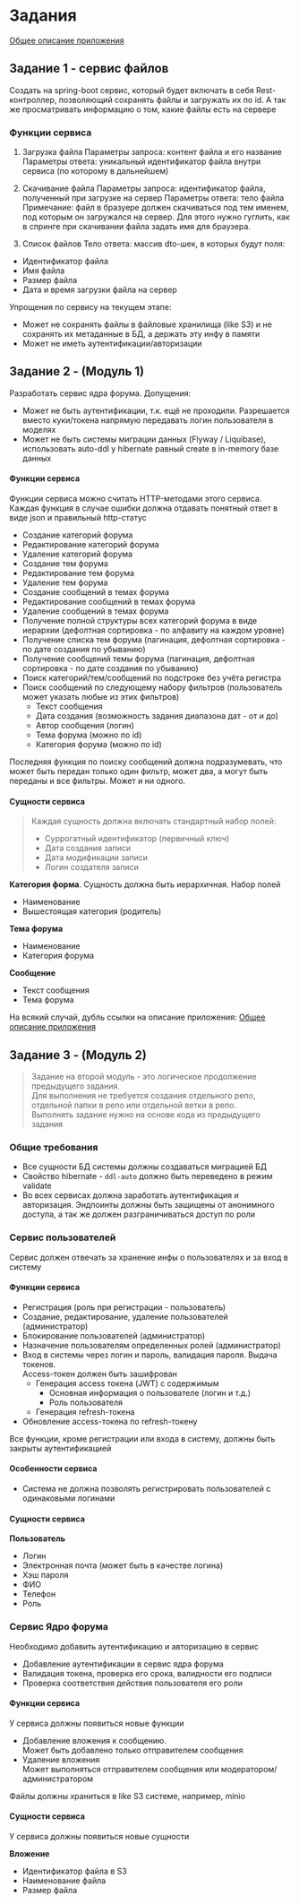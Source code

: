 # Задания

[Общее описание приложения](./draft/readme.md)

## Задание 1 - сервис файлов

Создать на spring-boot сервис, который будет включать в себя Rest-контроллер, позволяющий сохранять файлы
и загружать их по id. А так же просматривать информацию о том, какие файлы есть на сервере

### Функции сервиса

1. Загрузка файла
   Параметры запроса: контент файла и его название
   Параметры ответа: уникальный идентификатор файла внутри сервиса (по которому в дальнейшем)

2. Скачивание файла
   Параметры запроса: идентификатор файла, полученный при загрузке на сервер
   Параметры ответа: тело файла
   Примечание: файл в бразуере должен скачиваться под тем именем, под которым он загружался на сервер. Для этого нужно гуглить, как в спринге при скачивании файла задать имя для браузера.

3. Список файлов
   Тело ответа: массив dto-шек, в которых будут поля:
- Идентификатор файла
- Имя файла
- Размер файла
- Дата и время загрузки файла на сервер

Упрощения по сервису на текущем этапе:
- Может не сохранять файлы в файловые хранилища (like S3) и не сохранять их метаданные в БД, а держать эту инфу в памяти
- Может не иметь аутентификации/авторизации


## Задание 2 - (Модуль 1)

Разработать сервис ядра форума. Допущения:
- Может не быть аутентификации, т.к. ещё не проходили. Разрешается вместо куки/токена напрямую передавать логин
пользователя в моделях
- Может не быть системы миграции данных (Flyway / Liquibase), использовать auto-ddl у hibernate равный create в in-memory базе данных

#### Функции сервиса

Функции сервиса можно считать HTTP-методами этого сервиса. <br>
Каждая функция в случае ошибки должна отдавать понятный ответ в виде json и правильный http-статус 

- Создание категорий форума
- Редактирование категорий форума
- Удаление категорий форума
- Создание тем форума
- Редактирование тем форума
- Удаление тем форума
- Создание сообщений в темах форума
- Редактирование сообщений в темах форума
- Удаление сообщений в темах форума
- Получение полной структуры всех категорий форума в виде иерархии (дефолтная сортировка - по алфавиту на каждом уровне)
- Получение списка тем форума (пагинация, дефолтная сортировка - по дате создания по убыванию)
- Получение сообщений темы форума (пагинация, дефолтная сортировка - по дате создания по убыванию)
- Поиск категорий/тем/сообщений по подстроке без учёта регистра
- Поиск сообщений по следующему набору фильтров (пользователь может указать любые из этих фильтров)
  - Текст сообщения
  - Дата создания (возможность задания диапазона дат - от и до)
  - Автор сообщения (логин)
  - Тема форума (можно по id)
  - Категория форума (можно по id)

Последняя функция по поиску сообщений должна подразумевать, что может быть передан только один фильтр, может два,
а могут быть переданы и все фильтры. Может и ни одного.

#### Сущности сервиса

> Каждая сущность должна включать стандартный набор полей:
> - Суррогатный идентификатор (первичный ключ)
> - Дата создания записи
> - Дата модификации записи
> - Логин создателя записи

**Категория форма**. Сущность должна быть иерархичная. Набор полей
- Наименование
- Вышестоящая категория (родитель)

**Тема форума**
- Наименование
- Категория форума

**Сообщение**
- Текст сообщения
- Тема форума

На всякий случай, дубль ссылки на описание приложения: [Общее описание приложения](./draft/readme.md)

## Задание 3 - (Модуль 2)

> Задание на второй модуль - это логическое продолжение предыдущего задания.<br>
> Для выполнения не требуется создания отдельного репо, отдельной папки в репо или отдельной ветки в репо.<br>
> Выполнять задание нужно на основе кода из предыдущего задания

### Общие требования

- Все сущности БД системы должны создаваться миграцией БД
- Свойство hibernate - `ddl-auto` должно быть переведено в режим validate
- Во всех сервисах должна заработать аутентификация и авторизация. Эндпоинты должны быть защищены от анонимного
доступа, а так же должен разграничиваться доступ по роли

### Сервис пользователей

Сервис должен отвечать за хранение инфы о пользователях и за вход в систему

#### Функции сервиса

- Регистрация (роль при регистрации - пользователь)<br>
- Создание, редактирование, удаление пользователей (администратор)
- Блокирование пользователей (администратор)
- Назначение пользователям определенных ролей (администратор)
- Вход в системы через логин и пароль, валидация пароля. Выдача токенов.<br>
  Access-токен должен быть зашифрован
  - Генерация access токена (JWT) с содержимым
    - Основная информация о пользователе (логин и т.д.)
    - Роль пользователя
  - Генерация refresh-токена
- Обновление access-токена по refresh-токену

Все функции, кроме регистрации или входа в систему, должны быть закрыты аутентификацией

#### Особенности сервиса

- Система не должна позволять регистрировать пользователей с одинаковыми логинами

#### Сущности сервиса

**Пользователь**
- Логин
- Электронная почта (может быть в качестве логина)
- Хэш пароля
- ФИО
- Телефон
- Роль

### Сервис Ядро форума

Необходимо добавить аутентификацию и авторизацию в сервис
- Добавление аутентификации в сервис ядра форума
- Валидация токена, проверка его срока, валидности его подписи
- Проверка соответствия действия пользователя его роли

#### Функции сервиса

У сервиса должны появиться новые функции

- Добавление вложения к сообщению.<br>
Может быть добавлено только отправителем сообщения
- Удаление вложения
<br>Может выполняться отправителем сообщения или модератором/администратором

Файлы должны храниться в like S3 системе, например, minio

#### Сущности сервиса

У сервиса должны появиться новые сущности

**Вложение**
- Идентификатор файла в S3
- Наименование файла
- Размер файла
